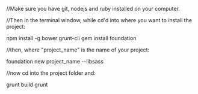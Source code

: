 //Make sure you have git, nodejs and ruby installed on your computer.

//Then in the terminal window, while cd'd into where you want to install the project:

npm install -g bower grunt-cli
gem install foundation

//then, where "project_name" is the name of your project:

foundation new project_name --libsass

//now cd into the project folder and:

grunt build
grunt